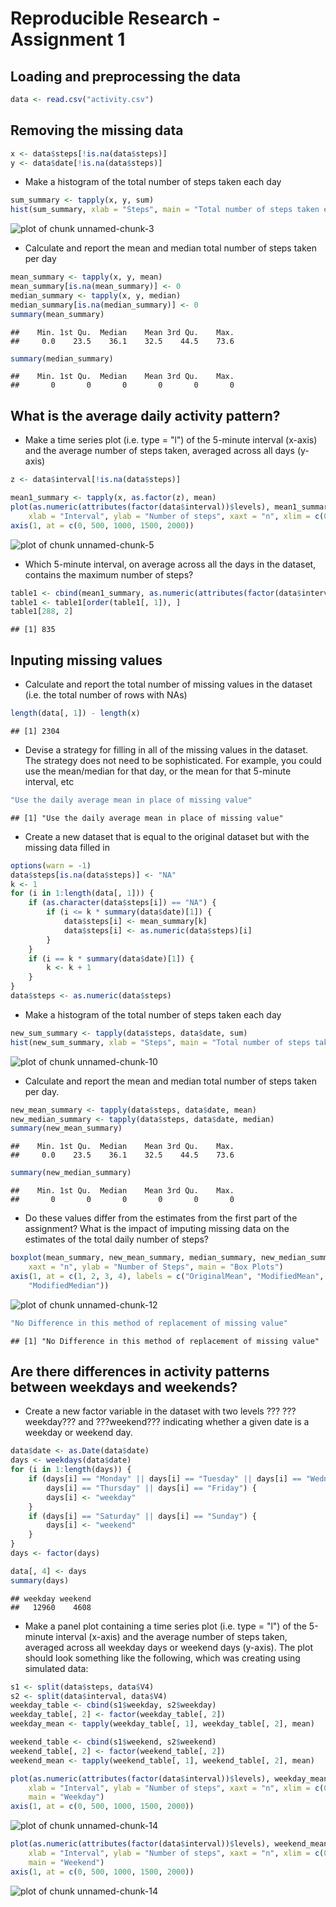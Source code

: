 Reproducible Research - Assignment 1
========================================================

## Loading and preprocessing the data


```r
data <- read.csv("activity.csv")
```


## Removing the missing data

```r
x <- data$steps[!is.na(data$steps)]
y <- data$date[!is.na(data$steps)]
```


- Make a histogram of the total number of steps taken each day


```r
sum_summary <- tapply(x, y, sum)
hist(sum_summary, xlab = "Steps", main = "Total number of steps taken each day")
```

![plot of chunk unnamed-chunk-3](figure/unnamed-chunk-3.png) 


- Calculate and report the mean and median total number of steps taken per day

```r
mean_summary <- tapply(x, y, mean)
mean_summary[is.na(mean_summary)] <- 0
median_summary <- tapply(x, y, median)
median_summary[is.na(median_summary)] <- 0
summary(mean_summary)
```

```
##    Min. 1st Qu.  Median    Mean 3rd Qu.    Max. 
##     0.0    23.5    36.1    32.5    44.5    73.6
```

```r
summary(median_summary)
```

```
##    Min. 1st Qu.  Median    Mean 3rd Qu.    Max. 
##       0       0       0       0       0       0
```


## What is the average daily activity pattern?
- Make a time series plot (i.e. type = "l") of the 5-minute interval (x-axis) and the average number of steps taken, averaged across all days (y-axis)

```r
z <- data$interval[!is.na(data$steps)]

mean1_summary <- tapply(x, as.factor(z), mean)
plot(as.numeric(attributes(factor(data$interval))$levels), mean1_summary, type = "l", 
    xlab = "Interval", ylab = "Number of steps", xaxt = "n", xlim = c(0, 2355))
axis(1, at = c(0, 500, 1000, 1500, 2000))
```

![plot of chunk unnamed-chunk-5](figure/unnamed-chunk-5.png) 


- Which 5-minute interval, on average across all the days in the dataset, contains the maximum number of steps?

```r
table1 <- cbind(mean1_summary, as.numeric(attributes(factor(data$interval))$levels))
table1 <- table1[order(table1[, 1]), ]
table1[288, 2]
```

```
## [1] 835
```


## Inputing missing values
- Calculate and report the total number of missing values in the dataset (i.e. the total number of rows with NAs)

```r
length(data[, 1]) - length(x)
```

```
## [1] 2304
```

- Devise a strategy for filling in all of the missing values in the dataset. The strategy does not need to be sophisticated. For example, you could use the mean/median for that day, or the mean for that 5-minute interval, etc

```r
"Use the daily average mean in place of missing value"
```

```
## [1] "Use the daily average mean in place of missing value"
```


- Create a new dataset that is equal to the original dataset but with the missing data filled in

```r
options(warn = -1)
data$steps[is.na(data$steps)] <- "NA"
k <- 1
for (i in 1:length(data[, 1])) {
    if (as.character(data$steps[i]) == "NA") {
        if (i <= k * summary(data$date)[1]) {
            data$steps[i] <- mean_summary[k]
            data$steps[i] <- as.numeric(data$steps)[i]
        }
    }
    if (i == k * summary(data$date)[1]) {
        k <- k + 1
    }
}
data$steps <- as.numeric(data$steps)
```

- Make a histogram of the total number of steps taken each day 


```r
new_sum_summary <- tapply(data$steps, data$date, sum)
hist(new_sum_summary, xlab = "Steps", main = "Total number of steps taken each day")
```

![plot of chunk unnamed-chunk-10](figure/unnamed-chunk-10.png) 


- Calculate and report the mean and median total number of steps taken per day.

```r
new_mean_summary <- tapply(data$steps, data$date, mean)
new_median_summary <- tapply(data$steps, data$date, median)
summary(new_mean_summary)
```

```
##    Min. 1st Qu.  Median    Mean 3rd Qu.    Max. 
##     0.0    23.5    36.1    32.5    44.5    73.6
```

```r
summary(new_median_summary)
```

```
##    Min. 1st Qu.  Median    Mean 3rd Qu.    Max. 
##       0       0       0       0       0       0
```


- Do these values differ from the estimates from the first part of the assignment? What is the impact of imputing missing data on the estimates of the total daily number of steps?


```r
boxplot(mean_summary, new_mean_summary, median_summary, new_median_summary, 
    xaxt = "n", ylab = "Number of Steps", main = "Box Plots")
axis(1, at = c(1, 2, 3, 4), labels = c("OriginalMean", "ModifiedMean", "OriginalMedian", 
    "ModifiedMedian"))
```

![plot of chunk unnamed-chunk-12](figure/unnamed-chunk-12.png) 

```r
"No Difference in this method of replacement of missing value"
```

```
## [1] "No Difference in this method of replacement of missing value"
```


## Are there differences in activity patterns between weekdays and weekends?

- Create a new factor variable in the dataset with two levels ??? ???weekday??? and ???weekend??? indicating whether a given date is a weekday or weekend day.

```r
data$date <- as.Date(data$date)
days <- weekdays(data$date)
for (i in 1:length(days)) {
    if (days[i] == "Monday" || days[i] == "Tuesday" || days[i] == "Wednesday" || 
        days[i] == "Thursday" || days[i] == "Friday") {
        days[i] <- "weekday"
    }
    if (days[i] == "Saturday" || days[i] == "Sunday") {
        days[i] <- "weekend"
    }
}
days <- factor(days)

data[, 4] <- days
summary(days)
```

```
## weekday weekend 
##   12960    4608
```


- Make a panel plot containing a time series plot (i.e. type = "l") of the 5-minute interval (x-axis) and the average number of steps taken, averaged across all weekday days or weekend days (y-axis). The plot should look something like the following, which was creating using simulated data:

```r
s1 <- split(data$steps, data$V4)
s2 <- split(data$interval, data$V4)
weekday_table <- cbind(s1$weekday, s2$weekday)
weekday_table[, 2] <- factor(weekday_table[, 2])
weekday_mean <- tapply(weekday_table[, 1], weekday_table[, 2], mean)

weekend_table <- cbind(s1$weekend, s2$weekend)
weekend_table[, 2] <- factor(weekend_table[, 2])
weekend_mean <- tapply(weekend_table[, 1], weekend_table[, 2], mean)

plot(as.numeric(attributes(factor(data$interval))$levels), weekday_mean, type = "l", 
    xlab = "Interval", ylab = "Number of steps", xaxt = "n", xlim = c(0, 2355), 
    main = "Weekday")
axis(1, at = c(0, 500, 1000, 1500, 2000))
```

![plot of chunk unnamed-chunk-14](figure/unnamed-chunk-141.png) 

```r
plot(as.numeric(attributes(factor(data$interval))$levels), weekend_mean, type = "l", 
    xlab = "Interval", ylab = "Number of steps", xaxt = "n", xlim = c(0, 2355), 
    main = "Weekend")
axis(1, at = c(0, 500, 1000, 1500, 2000))
```

![plot of chunk unnamed-chunk-14](figure/unnamed-chunk-142.png) 

